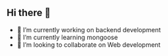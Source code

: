 ## Hi there 👋



- 🔭 I’m currently working on backend development
- 🌱 I’m currently learning mongoose
- 👯 I’m looking to collaborate on Web development



